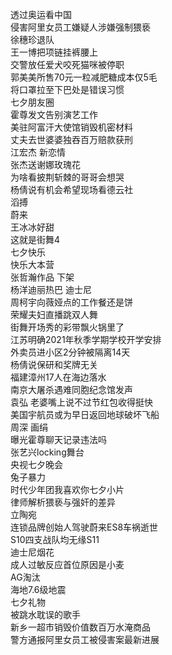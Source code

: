 透过奥运看中国  
侵害阿里女员工嫌疑人涉嫌强制猥亵  
徐穗珍退队  
王一博把项链挂裤腰上  
交警放任爱犬咬死猫咪被停职  
郭美美所售70元一粒减肥糖成本仅5毛  
将口罩拉至下巴处是错误习惯  
七夕朋友圈  
霍尊发文告别演艺工作  
美驻阿富汗大使馆销毁机密材料  
丈夫去世婆婆独吞百万赔款获刑  
江宏杰 新恋情  
张杰送谢娜玫瑰花  
为啥看披荆斩棘的哥哥会想哭  
杨倩说有机会希望现场看德云社  
滔搏  
蔚来  
王冰冰好甜  
这就是街舞4  
七夕快乐  
快乐大本营  
张哲瀚作品 下架  
杨洋迪丽热巴 迪士尼  
周柯宇向薇娅点的工作餐还是饼  
荣耀夫妇直播跳双人舞  
街舞开场秀的彩带飘火锅里了  
江苏明确2021年秋季学期学校开学安排  
外卖员进小区2分钟被隔离14天  
杨倩说保研和奖牌无关  
福建漳州17人在海边落水  
南京大屠杀遇难同胞纪念馆发声  
袁弘 老婆嘴上说不过节红包收得挺快  
美国宇航员或为早日返回地球破坏飞船  
周深 画绢  
曝光霍尊聊天记录违法吗  
张艺兴locking舞台  
央视七夕晚会  
兔子暴力  
时代少年团我喜欢你七夕小片  
律师解析猥亵与强奸的差异  
立陶宛  
连锁品牌创始人驾驶蔚来ES8车祸逝世  
S10四支战队均无缘S11  
迪士尼烟花  
成人过敏反应首位原因是小麦  
AG淘汰  
海地7.6级地震  
七夕礼物  
被跳水耽误的歌手  
新乡一超市销毁价值数百万水淹商品  
警方通报阿里女员工被侵害案最新进展  
